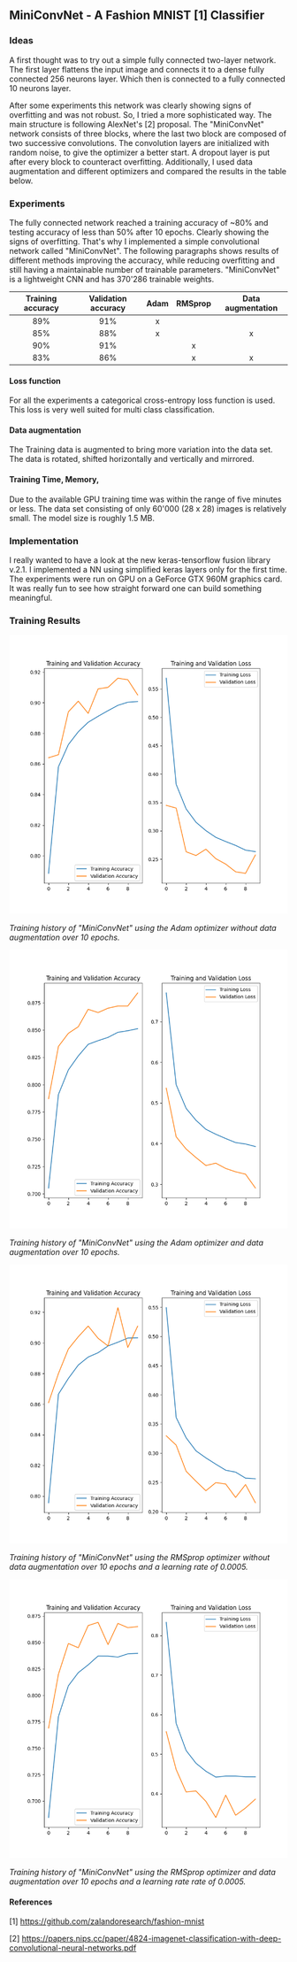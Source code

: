 ## MiniConvNet - A Fashion MNIST [1] Classifier

### Ideas
A first thought was to try out a simple fully connected two-layer network.
The first layer flattens the input image and connects it to a dense fully connected 256 neurons layer.
Which then is connected to a fully connected 10 neurons layer.   

After some experiments this network was clearly showing signs of overfitting and was not robust.
So, I tried a more sophisticated way.
The main structure is following AlexNet's [2] proposal.
The "MiniConvNet" network consists of three blocks, where the last two block are composed of two successive convolutions.
The convolution layers are initialized with random noise, to give the optimizer a better start.
A dropout layer is put after every block to counteract overfitting.
Additionally, I used data augmentation and different optimizers and compared the results in the table below.

### Experiments
The fully connected network reached a training accuracy of ~80% and testing accuracy of less than 50% after 10 epochs.
Clearly showing the signs of overfitting.
That's why I implemented a simple convolutional network called "MiniConvNet".
The following paragraphs shows results of different methods improving the accuracy, while reducing overfitting and still
having a maintainable number of trainable parameters.
"MiniConvNet" is a lightweight CNN and has 370'286 trainable weights.

| Training accuracy | Validation accuracy | Adam    | RMSprop | Data augmentation |
| :----------------:|:-------------------:|:-------:|:-------:|:-----------------:|
| 89%               | 91%                 | x       |         |                   |
| 85%               | 88%                 | x       |         | x                 |
| 90%               | 91%                 |         | x       |                   |
| 83%               | 86%                 |         | x       | x                 |

#### Loss function
For all the experiments a categorical cross-entropy loss function is used.
This loss is very well suited for multi class classification.

#### Data augmentation
The Training data is augmented to bring more variation into the data set.
The data is rotated, shifted horizontally and vertically and mirrored.  

#### Training Time, Memory, 
Due to the available GPU training time was within the range of five minutes or less.
The data set consisting of only 60'000 (28 x 28) images is relatively small.
The model size is roughly 1.5 MB. 

### Implementation
I really wanted to have a look at the new keras-tensorflow fusion library v.2.1.
I implemented a NN using simplified keras layers only for the first time.
The experiments were run on GPU on a GeForce GTX 960M graphics card.
It was really fun to see how straight forward one can build something meaningful.  

### Training Results
![](figures/adam_no_augmentation.png)

*Training history of "MiniConvNet" using the Adam optimizer without data augmentation over 10 epochs.*

![](figures/adam_data_augmentation.png)

*Training history of "MiniConvNet" using the Adam optimizer and data augmentation over 10 epochs.*

![](figures/rmsprop_0_0005_no_augmentation.png)

*Training history of "MiniConvNet" using the RMSprop optimizer without data augmentation over 10 epochs and a learning
 rate of 0.0005.*

![](figures/rmsprop_0_0005_data_augmentation.png)

*Training history of "MiniConvNet" using the RMSprop optimizer and data augmentation over 10 epochs and a learning rate
 rate of 0.0005.*

#### References
[1] https://github.com/zalandoresearch/fashion-mnist

[2] https://papers.nips.cc/paper/4824-imagenet-classification-with-deep-convolutional-neural-networks.pdf
